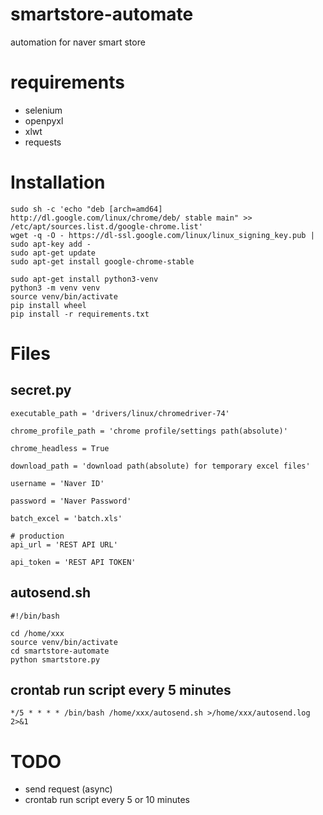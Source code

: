 # smartstore-automate
automation for naver smart store


# requirements

* selenium
* openpyxl
* xlwt
* requests

# Installation

```
sudo sh -c 'echo "deb [arch=amd64] http://dl.google.com/linux/chrome/deb/ stable main" >> /etc/apt/sources.list.d/google-chrome.list'
wget -q -O - https://dl-ssl.google.com/linux/linux_signing_key.pub | sudo apt-key add -
sudo apt-get update
sudo apt-get install google-chrome-stable

sudo apt-get install python3-venv
python3 -m venv venv
source venv/bin/activate
pip install wheel
pip install -r requirements.txt
```

# Files
## secret.py

```
executable_path = 'drivers/linux/chromedriver-74'

chrome_profile_path = 'chrome profile/settings path(absolute)'

chrome_headless = True

download_path = 'download path(absolute) for temporary excel files'

username = 'Naver ID'

password = 'Naver Password'

batch_excel = 'batch.xls'

# production
api_url = 'REST API URL'

api_token = 'REST API TOKEN'
```
## autosend.sh

```
#!/bin/bash

cd /home/xxx
source venv/bin/activate
cd smartstore-automate
python smartstore.py
```

## crontab run script every 5 minutes

```
*/5 * * * * /bin/bash /home/xxx/autosend.sh >/home/xxx/autosend.log 2>&1
```

# TODO

* send request (async)
* crontab run script every 5 or 10 minutes
